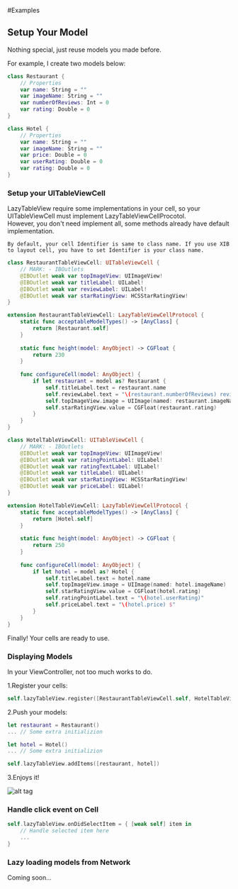 #Examples

## Setup Your Model
Nothing special, just reuse models you made before.

For example, I create two models below:
```swift
class Restaurant {
    // Properties
    var name: String = ""
    var imageName: String = ""
    var numberOfReviews: Int = 0
    var rating: Double = 0
}
```

```swift
class Hotel {
    // Properties
    var name: String = ""
    var imageName: String = ""
    var price: Double = 0
    var userRating: Double = 0
    var rating: Double = 0
}
```

### Setup your UITableViewCell
LazyTableView require some implementations in your cell, so your UITableViewCell must implement LazyTableViewCellProcotol.<br />
However, you don't need implement all, some methods already have default implementation.

`By default, your cell Identifier is same to class name. If you use XIB to layout cell, you have to set Identifier is your class name.`

```swift
class RestaurantTableViewCell: UITableViewCell {
    // MARK: - IBOutlets
    @IBOutlet weak var topImageView: UIImageView!
    @IBOutlet weak var titleLabel: UILabel!
    @IBOutlet weak var reviewLabel: UILabel!
    @IBOutlet weak var starRatingView: HCSStarRatingView!
}

extension RestaurantTableViewCell: LazyTableViewCellProtocol {
    static func acceptableModelTypes() -> [AnyClass] {
        return [Restaurant.self]
    }
    
    static func height(model: AnyObject) -> CGFloat {
        return 230
    }
    
    func configureCell(model: AnyObject) {
        if let restaurant = model as? Restaurant {
            self.titleLabel.text = restaurant.name
            self.reviewLabel.text = "\(restaurant.numberOfReviews) review" + (restaurant.numberOfReviews > 1 ? "s" : "")
            self.topImageView.image = UIImage(named: restaurant.imageName)
            self.starRatingView.value = CGFloat(restaurant.rating)
        }
    }
}
```

```swift
class HotelTableViewCell: UITableViewCell {
    // MARK: - IBOutlets
    @IBOutlet weak var topImageView: UIImageView!
    @IBOutlet weak var ratingPointLabel: UILabel!
    @IBOutlet weak var ratingTextLabel: UILabel!
    @IBOutlet weak var titleLabel: UILabel!
    @IBOutlet weak var starRatingView: HCSStarRatingView!
    @IBOutlet weak var priceLabel: UILabel!
}

extension HotelTableViewCell: LazyTableViewCellProtocol {
    static func acceptableModelTypes() -> [AnyClass] {
        return [Hotel.self]
    }
    
    static func height(model: AnyObject) -> CGFloat {
        return 250
    }
    
    func configureCell(model: AnyObject) {
        if let hotel = model as? Hotel {
            self.titleLabel.text = hotel.name
            self.topImageView.image = UIImage(named: hotel.imageName)
            self.starRatingView.value = CGFloat(hotel.rating)
            self.ratingPointLabel.text = "\(hotel.userRating)"
            self.priceLabel.text = "\(hotel.price) $"
        }
    }
}
```
Finally! Your cells are ready to use.

### Displaying Models
In your ViewController, not too much works to do.

1.Register your cells:
```swift
self.lazyTableView.register([RestaurantTableViewCell.self, HotelTableViewCell.self])
```
2.Push your models:
```swift
let restaurant = Restaurant()
... // Some extra initializion

let hotel = Hotel()
... // Some extra initializion

self.lazyTableView.addItems([restaurant, hotel])
```

3.Enjoys it!

![alt tag](https://github.com/tuanphung/LazyTableView/blob/master/Doc/Assets/Demo.gif)

### Handle click event on Cell
```swift
self.lazyTableView.onDidSelectItem = { [weak self] item in
    // Handle selected item here
    ...
}
```

### Lazy loading models from Network
Coming soon...
